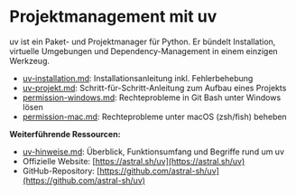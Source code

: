 # Projektmanagement mit uv

uv ist ein Paket- und Projektmanager für Python. Er bündelt Installation, virtuelle Umgebungen und Dependency-Management in einem einzigen Werkzeug.


- [uv-installation.md](uv-installation.md): Installationsanleitung inkl. Fehlerbehebung
- [uv-projekt.md](uv-projekt.md): Schritt-für-Schritt-Anleitung zum Aufbau eines Projekts
- [permission-windows.md](permission-windows.md): Rechteprobleme in Git Bash unter Windows lösen
- [permission-mac.md](permission-mac.md): Rechteprobleme unter macOS (zsh/fish) beheben


**Weiterführende Ressourcen:**

- [uv-hinweise.md](uv-hinweise.md): Überblick, Funktionsumfang und Begriffe rund um uv
- Offizielle Website: [https://astral.sh/uv](https://astral.sh/uv)
- GitHub-Repository: [https://github.com/astral-sh/uv](https://github.com/astral-sh/uv)
